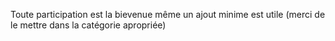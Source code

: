 Toute participation est la bievenue même un ajout minime est utile (merci de le mettre dans la catégorie apropriée)